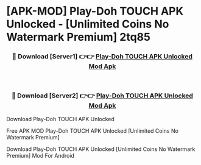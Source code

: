 # [APK-MOD] Play-Doh TOUCH APK Unlocked - [Unlimited Coins No Watermark Premium] 2tq85



<div align="center">
<h3>🔴 Download [Server1] 👉👉 <a href="https://momento.my/?title=Play-Doh_TOUCH_APK_Unlocked">Play-Doh TOUCH APK Unlocked Mod Apk</a></h3><br>

<h3>🔴 Download [Server2] 👉👉 <a href="https://momento.my/?title=Play-Doh_TOUCH_APK_Unlocked">Play-Doh TOUCH APK Unlocked Mod Apk</a></h3>
</div>



Download Play-Doh TOUCH APK Unlocked 

Free APK MOD Play-Doh TOUCH APK Unlocked [Unlimited Coins No Watermark Premium]

Download Play-Doh TOUCH APK Unlocked [Unlimited Coins No Watermark Premium] Mod For Android
